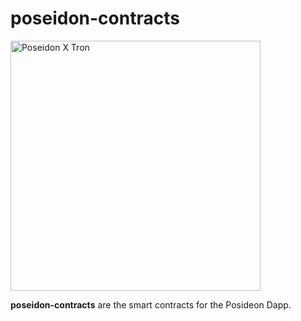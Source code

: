 # poseidon-contracts

<img src="https://i.imgur.com/EDW8T7Q.png" alt="Poseidon X Tron" width="400" />

**poseidon-contracts** are the smart contracts for the Posideon Dapp.

